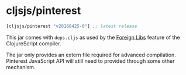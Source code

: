 # cljsjs/pinterest

[](dependency)
```clojure
[cljsjs/pinterest "v20160425-0"] ;; latest release
```
[](/dependency)

This jar comes with `deps.cljs` as used by the [Foreign Libs][flibs] feature
of the ClojureScript compiler.

The jar only provides an extern file required for advanced compilation.
Pinterest JavaScript API will still need to provided through some other mechanism.

[flibs]: https://github.com/clojure/clojurescript/wiki/Packaging-Foreign-Dependencies
